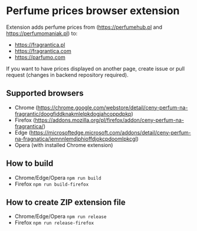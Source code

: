 # Perfume prices browser extension
Extension adds perfume prices from (https://perfumehub.pl and https://perfumomaniak.pl) to:
- https://fragrantica.pl
- https://fragrantica.com
- https://parfumo.com

If you want to have prices displayed on another page, create issue or pull request (changes in backend repository required).

## Supported browsers
- Chrome (https://chrome.google.com/webstore/detail/ceny-perfum-na-fragrantic/doogfiddknakmlelpkdogjahcoppdpkp)
- Firefox (https://addons.mozilla.org/pl/firefox/addon/ceny-perfum-na-fragrantica/)
- Edge (https://microsoftedge.microsoft.com/addons/detail/ceny-perfum-na-fragnatica/iemnnlemdjphioffdjokcpdoomlpkcgl)
- Opera (with installed Chrome extension)

## How to build
- Chrome/Edge/Opera `npm run build`
- Firefox `npm run build-firefox`

## How to create ZIP extension file
- Chrome/Edge/Opera `npm run release`
- Firefox `npm run release-firefox`
